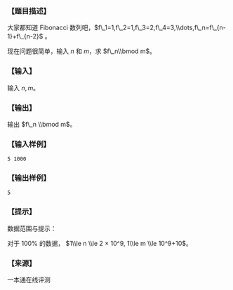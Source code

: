### 【题目描述】

大家都知道 Fibonacci 数列吧，$f\_1=1,f\_2=1,f\_3=2,f\_4=3,\\dots,f\_n=f\_{n-1}+f\_{n-2}$ 。

现在问题很简单，输入 $n$ 和 $m$，求 $f\_n\\bmod m$。

### 【输入】

输入 $n,m$。

### 【输出】

输出 $f\_n \\bmod m$。

### 【输入样例】

```
5 1000
```

### 【输出样例】

```
5
```

### 【提示】

数据范围与提示：

对于 100% 的数据， $1\\le n \\le 2 × 10^9, 1\\le m \\le 10^9+10$。


 ### 【来源】

 一本通在线评测 